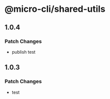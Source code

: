 # @micro-cli/shared-utils

## 1.0.4

### Patch Changes

- publish test

## 1.0.3

### Patch Changes

- test
